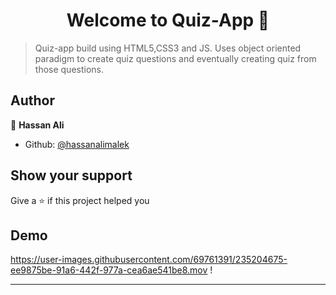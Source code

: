 <h1 align="center">Welcome to Quiz-App 👋</h1>
<p>
</p>

> Quiz-app build using HTML5,CSS3 and JS. Uses object oriented paradigm to create quiz questions and eventually creating quiz from those questions. 

## Author

👤 **Hassan Ali**

* Github: [@hassanalimalek](https://github.com/hassanalimalek)

## Show your support

Give a ⭐️ if this project helped you

## Demo

https://user-images.githubusercontent.com/69761391/235204675-ee9875be-91a6-442f-977a-cea6ae541be8.mov
!

***
